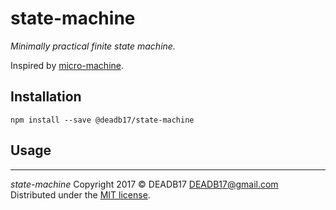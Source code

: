 # state-machine

*Minimally practical finite state machine.*

Inspired by [micro-machine](https://www.npmjs.com/package/micro-machine).


## Installation

`npm install --save @deadb17/state-machine`


## Usage




--------------------------------------------------------------------------------

*state-machine* Copyright 2017 © DEADB17 <DEADB17@gmail.com>  
Distributed under the [MIT license](LICENSE).
